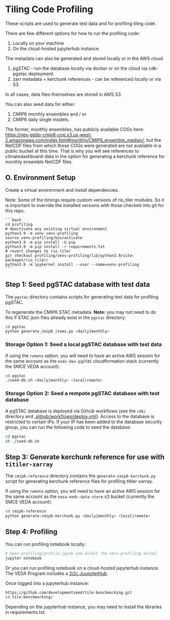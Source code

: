 # Tiling Code Profiling

These scripts are used to generate test data and for profiling tiling code.

There are few different options for how to run the profiling code:

1. Locally on your machine 
2. On the cloud-hosted jupyterhub instance.

The metadata can also be generated and stored locally or in the AWS cloud.

1. pgSTAC - run the database locally via docker or on the cloud via cdk-pgstac deployment.
2. zarr metadata + kerchunk references - can be referenced locally or via S3.

In all cases, data files themselves are stored in AWS S3.

You can also seed data for either:

1. CMIP6 monthly ensembles and / or
2. CMIP6 daily single models.

The former, monthly ensembles, has publicly available COGs here: https://nex-gddp-cmip6-cog.s3.us-west-2.amazonaws.com/index.html#monthly/CMIP6_ensemble_median/, but the NetCDF files from which those COGs were generated are not available in a public bucket at this time. That is why you will see references to climatedashboard-data in the option for generating a kerchunk reference for monthly ensemble NetCDF files.

## O. Environment Setup

Create a virtual environment and install dependencies.

Note: Some of the timings require custom versions of rio_tiler modules. So it is important to override the installed versions with those checked into git for this repo.

    ```bash
    cd profiling
    # deactivate any existing virtual environment
    python3.9 -m venv venv-profiling
    source venv-profiling/bin/activate
    python3.9 -m pip install -U pip
    python3.9 -m pip install -r requirements.txt
    # revert changes to rio_tiler
    git checkout profiling/venv-profiling/lib/python3.9/site-packages/rio_tiler/
    python3.9 -m ipykernel install --user --name=venv-profiling
    ```

## Step 1: Seed pgSTAC database with test data

The `pgstac` directory contains scripts for generating test data for profiling pgSTAC.

To regenerate the CMIP6 STAC metadata. **Note:** you may not need to do this if STAC json files already exist in the `pgstac` directory:

```bash
cd pgstac
python generate_cmip6_items.py <daily|monthly>
```

### Storage Option 1: Seed a local pgSTAC database with test data

If using the `remote` option, you will need to have an active AWS session for the same account as the `eodc-dev-pgSTAC` cloudformation stack (currently the SMCE VEDA account).

```bash
cd pgstac
./seed-db.sh <daily|monthly> <local|remote>
```

### Storage Option 2: Seed a rempote pgSTAC database with test database

A pgSTAC database is deployed via Github workflows (see the `cdk/` directory and [.github/workflows/deploy.yml](../.github/workflows/deploy.yml)). Access to the database is restricted to certain IPs. If your IP has been added to the database security group, you can run the following code to seed the database:

```bash
cd pgstac
sh ./seed-db.sh
```

## Step 3: Generate kerchunk reference for use with `titiler-xarray`

The `cmip6-reference` directory contains the `generate-cmip6-kerchunk.py` script for generating kerchunk reference files for profiling titiler-xarray.

If using the `remote` option, you will need to have an active AWS session for the same account as the `nasa-eodc-data-store` s3 bucket (currently the SMCE VEDA account).

```bash
cd cmip6-reference
python generate-cmip6-kerchunk.py <daily|monthly> <local|remote>
```

## Step 4: Profiling

You can run profiling notebook locally:

```bash
# open profiling/profile.ipynb and select the venv-profiling kernel
jupyter notebook 
```

Or you can run profiling notebook on a cloud-hosted jupyterhub instance. The VEDA Program includes a [2i2c JuupyterHub](https://nasa-veda.2i2c.cloud/).

Once logged into a jupyterhub instance:

```bash
https://github.com/developmentseed/tile-benchmarking.git
cd tile-benchmarking/
```

Depending on the jupyterhub instance, you may need to install the libraries in requirements.txt.


